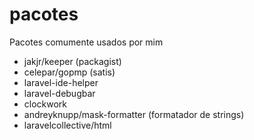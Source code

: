 # pacotes
Pacotes comumente usados por mim

* jakjr/keeper (packagist)
* celepar/gopmp (satis)
* laravel-ide-helper
* laravel-debugbar
* clockwork
* andreyknupp/mask-formatter (formatador de strings)
* laravelcollective/html
